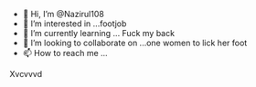 - 👋 Hi, I’m @Nazirul108
- 👀 I’m interested in ...footjob
- 🌱 I’m currently learning ... Fuck my back
- 💞️ I’m looking to collaborate on ...one women to lick her foot
- 📫 How to reach me ...

<!---
Nazirul108/Nazirul108 is a ✨ special ✨ repository because its `README.md` (this file) appears on your GitHub profile.
You can click the Preview link to take a look at your changes.
--->
Xvcvvvd
